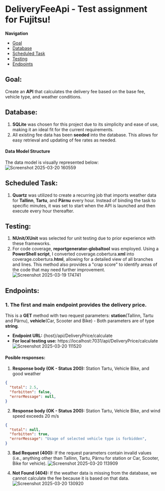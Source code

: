 # DeliveryFeeApi - Test assignment for Fujitsu!

**Navigation**
- [Goal](#goal)
- [Database](#database)
- [Scheduled Task](#scheduled-task)
- [Testing](#testing)
- [Endpoints](#endpoints)

## Goal:
Create an **API** that calculates the delivery fee based on the base fee, vehicle type, and weather conditions.

## Database: 
1. **SQLite** was chosen for this project due to its simplicity and ease of use, making it an ideal fit for the current requirements.
2. All existing fee data has been **seeded** into the database. This allows for easy retrieval and updating of fee rates as needed.
#### Data Model Structure
The data model is visually represented below: <br>
![Screenshot 2025-03-20 160559](https://github.com/user-attachments/assets/9bede67f-0625-4bdd-a240-8968c20db9cc)



## Scheduled Task:
1. **Quartz** was utilized to create a recurring job that imports weather data for **Tallinn**, **Tartu**, and **Pärnu** every hour. Instead of binding the task to specific minutes, it was set to start when the API is launched and then execute every hour thereafter.

## Testing:
1. **NUnit/XUnit** was selected for unit testing due to prior experience with these frameworks.
2. For code coverage, **reportgenerator-globaltool** was employed. Using a **PowerShell script**, I converted coverage.cobertura.**xml** into coverage.cobertura.**html**, allowing for a detailed view of all branches and lines. This method also provides a "crap score" to identify areas of the code that may need further improvement.
![Screenshot 2025-03-19 174741](https://github.com/user-attachments/assets/12eb10d5-4d2b-476f-a873-04166b4ef65f)

## Endpoints:
### 1. The first and main endpoint provides the delivery price.
This is a **GET** method with two request parameters: **station**(Tallinn, Tartu and Pärnu), **vehicle**(Car, Scooter and Bike) - Both parameters are of type **string**. <br>
* **Endpoint URL:** {host}/api/DeliveryPrice/calculate <br>
* **For local testing use:** https://localhost:7031/api/DeliveryPrice/calculate <br>
![Screenshot 2025-03-20 111520](https://github.com/user-attachments/assets/92352976-ad7b-407e-bb69-38545cb0938a)
#### Posible responses: 
	
 1. **Response body (OK - Status 200):** Station Tartu, Vehicle Bike, and good weather
```json
{
  "total": 2.5,
  "forbitten": false,
  "errorMessage": null,
}
```

 2. **Response body (OK - Status 200):** Station Tartu, Vehicle Bike, and wind speed exceeds 20 m/s
```json
{
  "total": null,
  "forbitten": true,
  "errorMessage": "Usage of selected vehicle type is forbidden",
}
```

 3. **Bad Request (400):** If the request parameters contain invalid values (i.e., anything other than Tallinn, Tartu, Pärnu for station or Car, Scooter, Bike for vehicle).
![Screenshot 2025-03-20 113909](https://github.com/user-attachments/assets/0f8dc663-d919-471e-b7d3-85b1355dc3f5)

 4. **Not Found (404):** If the weather data is missing from the database, we cannot calculate the fee because it is based on that data.
![Screenshot 2025-03-20 130920](https://github.com/user-attachments/assets/974540a2-84b1-48a5-9e65-8d408bf2f937)


